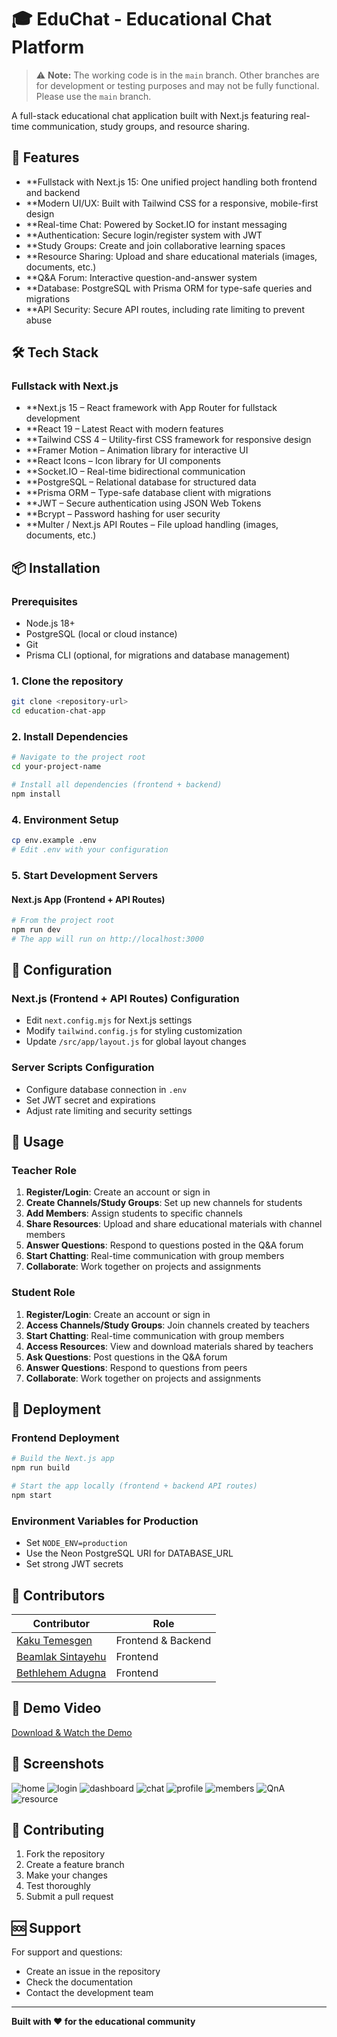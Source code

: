 # 🎓 EduChat - Educational Chat Platform
> ⚠️ **Note:** The working code is in the `main` branch. Other branches are for development or testing purposes and may not be fully functional. Please use the `main` branch.

A full-stack educational chat application built with Next.js featuring real-time communication, study groups, and resource sharing.

## 🚀 Features

- **Fullstack with Next.js 15: One unified project handling both frontend and backend
- **Modern UI/UX: Built with Tailwind CSS for a responsive, mobile-first design
- **Real-time Chat: Powered by Socket.IO for instant messaging
- **Authentication: Secure login/register system with JWT
- **Study Groups: Create and join collaborative learning spaces
- **Resource Sharing: Upload and share educational materials (images, documents, etc.)
- **Q&A Forum: Interactive question-and-answer system
- **Database: PostgreSQL with Prisma ORM for type-safe queries and migrations
- **API Security: Secure API routes, including rate limiting to prevent abuse


## 🛠️ Tech Stack

### Fullstack with Next.js

- **Next.js 15 – React framework with App Router for fullstack development
- **React 19 – Latest React with modern features
- **Tailwind CSS 4 – Utility-first CSS framework for responsive design
- **Framer Motion – Animation library for interactive UI
- **React Icons – Icon library for UI components
- **Socket.IO – Real-time bidirectional communication
- **PostgreSQL – Relational database for structured data
- **Prisma ORM – Type-safe database client with migrations
- **JWT – Secure authentication using JSON Web Tokens
- **Bcrypt – Password hashing for user security
- **Multer / Next.js API Routes – File upload handling (images, documents, etc.)

## 📦 Installation

### Prerequisites
- Node.js 18+ 
- PostgreSQL (local or cloud instance)
- Git
- Prisma CLI (optional, for migrations and database management)

### 1. Clone the repository
```bash
git clone <repository-url>
cd education-chat-app
```

### 2. Install Dependencies
```bash
# Navigate to the project root
cd your-project-name

# Install all dependencies (frontend + backend)
npm install
```

### 4. Environment Setup
```bash
cp env.example .env
# Edit .env with your configuration
```

### 5. Start Development Servers

#### Next.js App (Frontend + API Routes)
```bash
# From the project root
npm run dev
# The app will run on http://localhost:3000
```

## 🔧 Configuration

### Next.js (Frontend + API Routes) Configuration
- Edit `next.config.mjs` for Next.js settings
- Modify `tailwind.config.js` for styling customization
- Update `/src/app/layout.js` for global layout changes

### Server Scripts Configuration
- Configure database connection in `.env`
- Set JWT secret and expirations
- Adjust rate limiting and security settings

## 📱 Usage
### Teacher Role
1. **Register/Login**: Create an account or sign in
2. **Create Channels/Study Groups**: Set up new channels for students
3.  **Add Members**: Assign students to specific channels
4. **Share Resources**: Upload and share educational materials with channel members
5. **Answer Questions**: Respond to questions posted in the Q&A forum
6.  **Start Chatting**: Real-time communication with group members
7. **Collaborate**: Work together on projects and assignments
   
### Student Role
1. **Register/Login**: Create an account or sign in
2. **Access Channels/Study Groups**: Join channels created by teachers
3. **Start Chatting**: Real-time communication with group members
4. **Access Resources**: View and download materials shared by teachers
5. **Ask Questions**: Post questions in the Q&A forum
6. **Answer Questions**: Respond to questions from peers
7. **Collaborate**: Work together on projects and assignments
 

## 🚀 Deployment

### Frontend Deployment
```bash
# Build the Next.js app
npm run build

# Start the app locally (frontend + backend API routes)
npm start
```

### Environment Variables for Production
- Set `NODE_ENV=production`
- Use the Neon PostgreSQL URI for DATABASE_URL
- Set strong JWT secrets

## 👥 Contributors

| Contributor | Role |
|-------------|------|
| [Kaku Temesgen](https://github.com/fenitamas) | Frontend & Backend |
| [Beamlak Sintayehu](https://github.com/beamlaksinta) | Frontend |
| [Bethlehem Adugna](https://github.com/Betheel1) | Frontend |

## 🎥 Demo Video

[Download & Watch the Demo](https://drive.google.com/file/d/1TUjDb85gasN3w3dnInvgsC77E7bEWFxU/view?usp=sharing)


## 📸 Screenshots

![home](screenshoots/home.png)
![login](screenshoots/login.png)
![dashboard](screenshoots/dashboard.png)
![chat](screenshoots/chat.png)
![profile](screenshoots/profile.png)
![members](screenshoots/members.png)
![QnA](screenshoots/QnA.png)
![resource](screenshoots/resource.png)

## 🤝 Contributing

1. Fork the repository
2. Create a feature branch
3. Make your changes
4. Test thoroughly
5. Submit a pull request

## 🆘 Support

For support and questions:
- Create an issue in the repository
- Check the documentation
- Contact the development team

---

**Built with ❤️ for the educational community**
